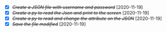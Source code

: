 * [X] ~~*Create a JSON file with username and password*~~ [2020-11-19]
* [X] ~~*Create a py to read the Json and print to the screen*~~ [2020-11-19]
* [X] ~~*Create a py to read and change the attribute on the JSON*~~ [2020-11-19]
* [X] ~~*Save the file modified*~~ [2020-11-19]
